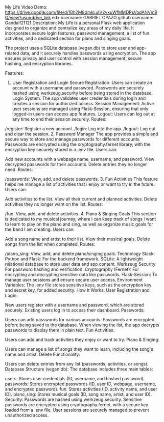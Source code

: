 My Life
Video Demo: https://drive.google.com/file/d/1Bh2M8dmkLuIV2vxuWfMMDPsVodANVmBQ/view?usp=drive_link
edx username: GABRIEL OPAZO
github username: Gandalf21121
Description:
My Life is a personal Flask web application designed to organize and centralize key areas of my daily life. It incorporates secure login features, password management, a list of fun activities, and a dedicated section for piano and singing goals.

The project uses a SQLite database (vegan.db) to store user and app-related data, and it securely handles passwords using encryption. The app ensures privacy and user control with session management, secure hashing, and encryption libraries.

Features:
1. User Registration and Login
Secure Registration: Users can create an account with a username and password. Passwords are securely hashed using werkzeug.security before being stored in the database.
Login System: The app validates user credentials during login and creates a session for authorized access.
Session Management: Active user sessions are managed using Flask-Session, ensuring that only logged-in users can access app features.
Logout: Users can log out at any time to end their session securely.
Routes:

/register: Register a new account.
/login: Log into the app.
/logout: Log out and clear the session.
2. Password Manager
The app provides a simple and secure way to store and manage passwords for different accounts. Passwords are encrypted using the cryptography.fernet library, with the encryption key securely stored in a .env file. Users can:

Add new accounts with a webpage name, username, and password.
View decrypted passwords for their accounts.
Delete entries they no longer need.
Routes:

/passwords: View, add, and delete passwords.
3. Fun Activities
This feature helps me manage a list of activities that I enjoy or want to try in the future. Users can:

Add activities to the list.
View all their current and planned activities.
Delete activities they no longer want on the list.
Routes:

/fun: View, add, and delete activities.
4. Piano & Singing Goals
This section is dedicated to my musical journey, where I can keep track of songs I want to learn to play on the piano and sing, as well as organize music goals for the band I am creating. Users can:

Add a song name and artist to their list.
View their musical goals.
Delete songs from the list when completed.
Routes:

/piano_sing: View, add, and delete piano/singing goals.
Technology Stack:
Python and Flask: For the backend framework.
SQLite: A lightweight relational database to store user data and app content.
Werkzeug Security: For password hashing and verification.
Cryptography (Fernet): For encrypting and decrypting sensitive data like passwords.
Flask-Session: To manage user sessions and ensure secure user access.
Environment Variables: The .env file stores sensitive keys, such as the encryption key and secret key, for added security.
How It Works:
User Registration and Login:

New users register with a username and password, which are stored securely.
Existing users log in to access their dashboard.
Passwords:

Users can add passwords for various accounts.
Passwords are encrypted before being saved to the database.
When viewing the list, the app decrypts passwords to display them in plain text.
Fun Activities:

Users can add and track activities they enjoy or want to try.
Piano & Singing:

Users can manage a list of songs they want to learn, including the song's name and artist.
Delete Functionality:

Users can delete entries from any list (passwords, activities, or songs).
Database Structure (vegan.db):
The database includes three main tables:

users: Stores user credentials (ID, username, and hashed password).
passwords: Stores encrypted passwords (ID, user ID, webpage, username, and encrypted password).
fun: Stores activities (ID, activity name, and user ID).
piano_sing: Stores musical goals (ID, song name, artist, and user ID).
Security:
Passwords are hashed using werkzeug.security.
Sensitive passwords are encrypted using cryptography.fernet, with a secure key loaded from a .env file.
User sessions are securely managed to prevent unauthorized access.
